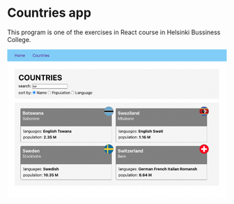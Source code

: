# Countries app

This program is one of the exercises in React course in Helsinki Bussiness College.

![screenshot](countries.png)
